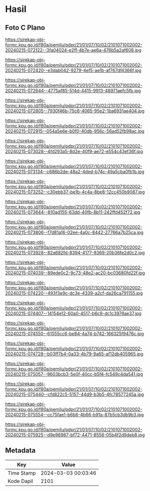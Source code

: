 # Hasil

## Foto C Plano

https://sirekap-obj-formc.kpu.go.id/f80a/pemilu/pdpr/21/01/07/10/02/2101071002002-20240215-072122--3fa04024-e2ff-4b7e-ae6a-476b5a2af608.jpg

https://sirekap-obj-formc.kpu.go.id/f80a/pemilu/pdpr/21/01/07/10/02/2101071002002-20240215-072420--e3dab042-9279-4ef5-ae1b-af767df4366f.jpg

https://sirekap-obj-formc.kpu.go.id/f80a/pemilu/pdpr/21/01/07/10/02/2101071002002-20240215-072644--4775af85-514d-4415-9913-48971aefc5fb.jpg

https://sirekap-obj-formc.kpu.go.id/f80a/pemilu/pdpr/21/01/07/10/02/2101071002002-20240215-072805--7930f46b-75c6-4065-95e2-1ba6931ae404.jpg

https://sirekap-obj-formc.kpu.go.id/f80a/pemilu/pdpr/21/01/07/10/02/2101071002002-20240215-072915--054a5e6e-b0f0-40db-956c-56ad52fb98ac.jpg

https://sirekap-obj-formc.kpu.go.id/f80a/pemilu/pdpr/21/01/07/10/02/2101071002002-20240215-073028--4fd293a5-8d2e-40f9-ae72-e554c43ef36f.jpg

https://sirekap-obj-formc.kpu.go.id/f80a/pemilu/pdpr/21/01/07/10/02/2101071002002-20240215-073134--c686b2de-48a2-4ded-b74c-49a5cba0fb1b.jpg

https://sirekap-obj-formc.kpu.go.id/f80a/pemilu/pdpr/21/01/07/10/02/2101071002002-20240215-073252--c30ebb37-be1b-4c4a-8be8-12cc450b9087.jpg

https://sirekap-obj-formc.kpu.go.id/f80a/pemilu/pdpr/21/01/07/10/02/2101071002002-20240215-073644--810ad155-63dd-40fb-8b11-242ffd452f72.jpg

https://sirekap-obj-formc.kpu.go.id/f80a/pemilu/pdpr/21/01/07/10/02/2101071002002-20240215-073806--f7d81a16-02ee-4a0c-8442-27766a7b25ca.jpg

https://sirekap-obj-formc.kpu.go.id/f80a/pemilu/pdpr/21/01/07/10/02/2101071002002-20240215-073928--82a682fd-8394-4177-8369-20b36fe2d0c2.jpg

https://sirekap-obj-formc.kpu.go.id/f80a/pemilu/pdpr/21/01/07/10/02/2101071002002-20240215-074039--89ede0c2-9c73-48e2-ac20-bc03680fd22f.jpg

https://sirekap-obj-formc.kpu.go.id/f80a/pemilu/pdpr/21/01/07/10/02/2101071002002-20240215-074220--493f3e9c-dc3e-4339-a2cf-da26ca791155.jpg

https://sirekap-obj-formc.kpu.go.id/f80a/pemilu/pdpr/21/01/07/10/02/2101071002002-20240215-074407--14154e12-60a0-4517-b6c9-dc1c3978ae37.jpg

https://sirekap-obj-formc.kpu.go.id/f80a/pemilu/pdpr/21/01/07/10/02/2101071002002-20240215-074550--61555cc6-be84-4a74-b742-166325f9476c.jpg

https://sirekap-obj-formc.kpu.go.id/f80a/pemilu/pdpr/21/01/07/10/02/2101071002002-20240215-074728--b03ff7b4-0a33-4b79-9a65-af12db405965.jpg

https://sirekap-obj-formc.kpu.go.id/f80a/pemilu/pdpr/21/01/07/10/02/2101071002002-20240215-075057--9603bcb3-5e0f-40cc-b5f4-fc549c4da541.jpg

https://sirekap-obj-formc.kpu.go.id/f80a/pemilu/pdpr/21/01/07/10/02/2101071002002-20240215-075440--cfd822c5-5157-44d9-b3b5-4fc78577245a.jpg

https://sirekap-obj-formc.kpu.go.id/f80a/pemilu/pdpr/21/01/07/10/02/2101071002002-20240215-075554--cc75fae1-b6b6-4b66-b91a-87b5cb3db9b3.jpg

https://sirekap-obj-formc.kpu.go.id/f80a/pemilu/pdpr/21/01/07/10/02/2101071002002-20240215-075925--d9e96987-bf72-4471-8556-05b4f2d9deb8.jpg


## Metadata

| Key        | Value               |
| ---------- | ------------------- |
| Time Stamp | 2024-03-03 00:03:46 |
| Kode Dapil | 2101                |



